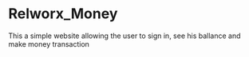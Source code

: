 # Relworx_Money
This a simple website allowing the user to sign in, see his ballance and make money transaction
